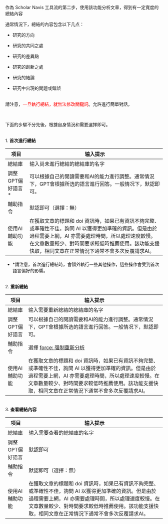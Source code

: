 作為 Scholar Navis 工具流的第二步，使用該功能分析文章，得到有一定寬度的總結內容

通常情況下，總結的內容包含以下几点：

- 研究的方向

- 研究的共同之處

- 研究的差異點

- 研究的創新之處

- 研究的結論

- 研究中出現的問題或錯誤

<br>請注意，<font color=red>一旦執行總結，就無法修改關鍵詞</font>。允許進行簡單對話。

<br>

下面的步驟不分先後，根據自身情況和需要選擇即可。

<br>1. **首次進行總結**

| 项目          | 输入提示                                                                                                                                     |
| ----------- | ---------------------------------------------------------------------------------------------------------------------------------------- |
| 總結庫         | 输入尚未進行總結的總結庫的名字                                                                                                                          |
| 調整GPT偏好語言 * | 可以根據自己的閱讀需要和AI的能力進行調整。通常情況下，GPT會根據所选的語言進行回答。一般情况下，默認即可。                                                                                  |
| 輔助指令        | 默認即可（選擇：無）                                                                                                                               |
| 使用AI輔助功能    | 在獲取文章的標題和 doi 資訊時，如果已有資訊不夠完整、或準確性不佳，詢問 AI 以獲得更加準確的資訊。但是由於過程需要上網，AI 亦需要處理時間，所以處理速度較慢。在文章數量較少、對時間要求較低時推薦使用。該功能支援快取，相同文章在正常情況下通常不會多次反覆請求AI。 |

- *請注意，首次進行總結時，會額外執行一些其他操作，這些操作會受到首次語言偏好的影響。

<br>2. **重新總結**

| 项目        | 输入提示                                                                                                                                     |
| --------- | ---------------------------------------------------------------------------------------------------------------------------------------- |
| 總結庫       | 输入需要重新總結的總結庫的名字                                                                                                                          |
| 調整GPT偏好語言 | 可以根據自己的閱讀需要和AI的能力進行調整。通常情況下，GPT會根據所选的語言進行回答。一般情况下，默認即可。                                                                                  |
| 輔助指令      | 選擇 <u>force: 强制重新分析</u>                                                                                                                  |
| 使用AI輔助功能  | 在獲取文章的標題和 doi 資訊時，如果已有資訊不夠完整、或準確性不佳，詢問 AI 以獲得更加準確的資訊。但是由於過程需要上網，AI 亦需要處理時間，所以處理速度較慢。在文章數量較少、對時間要求較低時推薦使用。該功能支援快取，相同文章在正常情況下通常不會多次反覆請求AI。 |

<br>3. **查看總結內容**

| 项目        | 输入提示                                                                                                                                     |
| --------- | ---------------------------------------------------------------------------------------------------------------------------------------- |
| 總結庫       | 输入需要查看的總結庫的名字                                                                                                                            |
| 調整GPT偏好語言 | 默認即可                                                                                                                                     |
| 輔助指令      | 默認即可（選擇：無）                                                                                                                               |
| 使用AI輔助功能  | 在獲取文章的標題和 doi 資訊時，如果已有資訊不夠完整、或準確性不佳，詢問 AI 以獲得更加準確的資訊。但是由於過程需要上網，AI 亦需要處理時間，所以處理速度較慢。在文章數量較少、對時間要求較低時推薦使用。該功能支援快取，相同文章在正常情況下通常不會多次反覆請求AI。 |
